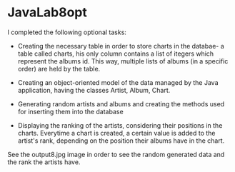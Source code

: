 # JavaLab8opt
I completed the following optional tasks:

- Creating the necessary table in order to store charts in the databae- a table called charts, his only column contains a list of itegers which represent the albums id. This way, multiple lists of albums (in a specific order) are held by the table.

- Creating an object-oriented model of the data managed by the Java application, having the classes Artist, Album, Chart.

- Generating random artists and albums and creating the methods used for inserting them into the database

- Displaying the ranking of the artists, considering their positions in the charts. Everytime a chart is created, a certain value is added to the artist's rank, depending on the position their albums have in the chart.

See the output8.jpg image in order to see the random generated data and the rank the artists have.
